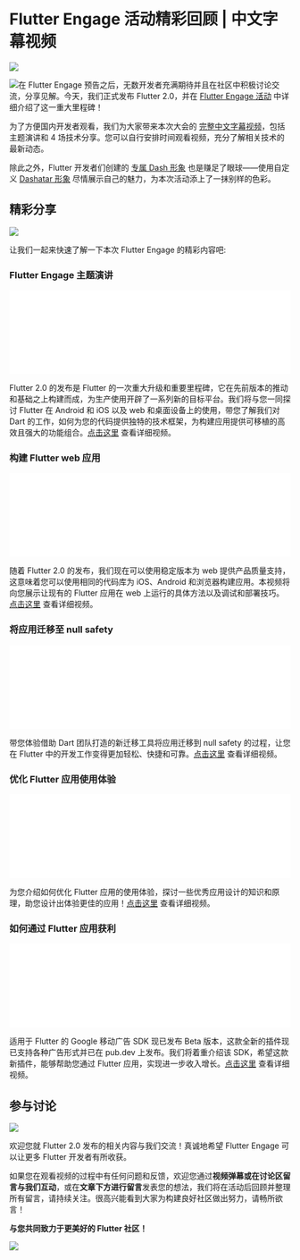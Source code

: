 # Flutter Engage 活动精彩回顾 | 中文字幕视频

![](https://devrel.andfun.cn/devrel/posts/2021/03/21051eef2d1ac.png)

![](https://devrel.andfun.cn/devrel/posts/2021/03/c2df6e981dc52.jpg)在 Flutter Engage 预告之后，无数开发者充满期待并且在社区中积极讨论交流，分享见解。今天，我们正式发布 Flutter 2.0，并在 [Flutter Engage 活动](https://events.flutter.dev/) 中详细介绍了这一重大里程碑！

为了方便国内开发者观看，我们为大家带来本次大会的 [完整中文字幕视频](https://www.bilibili.com/medialist/play/ml1195151358/)，包括主题演讲和 4 场技术分享。您可以自行安排时间观看视频，充分了解相关技术的最新动态。

除此之外，Flutter 开发者们创建的 [专属 Dash 形象](https://mp.weixin.qq.com/s/19QNVFINNQbJNthNdTo75w) 也是赚足了眼球——使用自定义 [Dashatar 形象](https://dashatar.flutter.cn/#/) 尽情展示自己的魅力，为本次活动添上了一抹别样的色彩。

## **精彩分享**

![](https://devrel.andfun.cn/devrel/posts/2021/03/f0a76e3ccd730.jpg)

让我们一起来快速了解一下本次 Flutter Engage 的精彩内容吧:

### **Flutter Engage 主题演讲**

<iframe src="//player.bilibili.com/player.html?aid=459378178&bvid=BV125411N7AU&cid=305744087&page=1" scrolling="no" border="0" frameborder="no" framespacing="0" allowfullscreen="true" width="100%" height="auto"> </iframe>

Flutter 2.0 的发布是 Flutter 的一次重大升级和重要里程碑，它在先前版本的推动和基础之上构建而成，为生产使用开辟了一系列新的目标平台。我们将与您一同探讨 Flutter 在 Android 和 iOS 以及 web 和桌面设备上的使用，带您了解我们对 Dart 的工作，如何为您的代码提供独特的技术框架，为构建应用提供可移植的高效且强大的功能组合。[点击这里](https://www.bilibili.com/video/BV125411N7AU) 查看详细视频。

### **构建 Flutter web 应用**

<iframe src="//player.bilibili.com/player.html?aid=246950294&bvid=BV1Jv411h7x6&cid=305745348&page=1" scrolling="no" border="0" frameborder="no" framespacing="0" allowfullscreen="true" width="100%" height="auto"> </iframe>

随着 Flutter 2.0 的发布，我们现在可以使用稳定版本为 web 提供产品质量支持，这意味着您可以使用相同的代码库为 iOS、Android 和浏览器构建应用。本视频将向您展示让现有的 Flutter 应用在 web 上运行的具体方法以及调试和部署技巧。[点击这里](https://www.bilibili.com/video/BV1Jv411h7x6) 查看详细视频。

### **将应用迁移至 null safety**

<iframe src="//player.bilibili.com/player.html?aid=799460080&bvid=BV1sy4y1a7SA&cid=305745798&page=1" scrolling="no" border="0" frameborder="no" framespacing="0" allowfullscreen="true" width="100%" height="auto"> </iframe>

带您体验借助 Dart 团队打造的新迁移工具将应用迁移到 null safety 的过程，让您在 Flutter 中的开发工作变得更加轻松、快捷和可靠。[点击这里](https://www.bilibili.com/video/BV1sy4y1a7SA) 查看详细视频。

### **优化 Flutter 应用使用体验**

<iframe src="//player.bilibili.com/player.html?aid=289390157&bvid=BV1tf4y167v5&cid=305746482&page=1" scrolling="no" border="0" frameborder="no" framespacing="0" allowfullscreen="true" width="100%" height="auto"> </iframe>

为您介绍如何优化 Flutter 应用的使用体验，探讨一些优秀应用设计的知识和原理，助您设计出体验更佳的应用！[点击这里](https://www.bilibili.com/video/BV1tf4y167v5) 查看详细视频。

### **如何通过 Flutter 应用获利**

<iframe src="//player.bilibili.com/player.html?aid=289460171&bvid=BV1Vf4y147Er&cid=305747760&page=1" scrolling="no" border="0" frameborder="no" framespacing="0" allowfullscreen="true" width="100%" height="auto"> </iframe>

适用于 Flutter 的 Google 移动广告 SDK 现已发布 Beta 版本，这款全新的插件现已支持各种广告形式并已在 pub.dev 上发布。我们将着重介绍该 SDK，希望这款新插件，能够帮助您通过 Flutter 应用，实现进一步收入增长。[点击这里](https://www.bilibili.com/video/BV1Vf4y147Er) 查看详细视频。

## **参与讨论**

![](https://devrel.andfun.cn/devrel/posts/2021/03/c7f8c04d839b4.png)

欢迎您就 Flutter 2.0 发布的相关内容与我们交流！真诚地希望 Flutter Engage 可以让更多 Flutter 开发者有所收获。

如果您在观看视频的过程中有任何问题和反馈，欢迎您通过**视频弹幕或在讨论区留言与我们互动**，或在**文章下方进行留言**发表您的想法，我们将在活动后回顾并整理所有留言，请持续关注。很高兴能看到大家为构建良好社区做出努力，请畅所欲言！

**与您共同致力于更美好的 Flutter 社区！**

![](https://devrel.andfun.cn/devrel/posts/2021/03/2bac7f5873ff6.png)